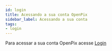 ```yaml
---
id: login
title: Acessando a sua conta OpenPix
sidebar_label: Acessando a sua conta
tags:
- login
---
```


Para acessar a sua conta OpenPix acesse [Login](https://app.hvetbank.com.br/login)
